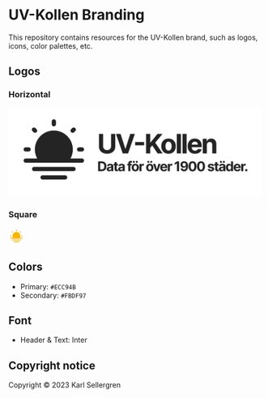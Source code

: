 # UV-Kollen Branding
This repository contains resources for the UV-Kollen brand, such as logos, icons, color palettes, etc.

## Logos
### Horizontal

<picture>
    <source media="(prefers-color-scheme: dark)" srcset="https://raw.githubusercontent.com/sakerhetspolisen/uv-kollen-brand/main/logo-bright.svg">
    <img alt="UV-Kollen" width="500px" src="https://raw.githubusercontent.com/sakerhetspolisen/uv-kollen-brand/main/logo-dark.svg">
</picture>

### Square

<picture>
    <img alt="UV-Kollen" width="32px" src="https://raw.githubusercontent.com/sakerhetspolisen/uv-kollen-brand/main/favicon.png">
</picture>

## Colors
- Primary: `#ECC94B`
- Secondary: `#FBDF97`

## Font
- Header & Text: Inter

## Copyright notice
Copyright © 2023 Karl Sellergren
